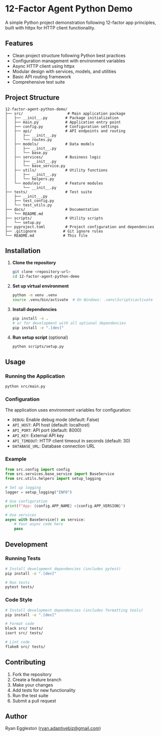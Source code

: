 # 12-Factor Agent Python Demo

A simple Python project demonstration following 12-factor app principles, built with httpx for HTTP client functionality.

## Features

- Clean project structure following Python best practices
- Configuration management with environment variables
- Async HTTP client using httpx
- Modular design with services, models, and utilities
- Basic API routing framework
- Comprehensive test suite

## Project Structure

```
12-factor-agent-python-demo/
├── src/                    # Main application package
│   ├── __init__.py        # Package initialization
│   ├── main.py            # Application entry point
│   ├── config.py          # Configuration settings
│   ├── api/               # API endpoints and routing
│   │   ├── __init__.py
│   │   └── routes.py
│   ├── models/            # Data models
│   │   ├── __init__.py
│   │   └── base.py
│   ├── services/          # Business logic
│   │   ├── __init__.py
│   │   └── base_service.py
│   ├── utils/             # Utility functions
│   │   ├── __init__.py
│   │   └── helpers.py
│   └── modules/           # Feature modules
│       └── __init__.py
├── tests/                 # Test suite
│   ├── __init__.py
│   ├── test_config.py
│   └── test_utils.py
├── docs/                  # Documentation
│   └── README.md
├── scripts/               # Utility scripts
│   └── setup.py
├── pyproject.toml         # Project configuration and dependencies
├── .gitignore            # Git ignore rules
└── README.md             # This file
```

## Installation

1. **Clone the repository**
   ```bash
   git clone <repository-url>
   cd 12-factor-agent-python-demo
   ```

2. **Set up virtual environment**
   ```bash
   python -m venv .venv
   source .venv/bin/activate  # On Windows: .venv\Scripts\activate
   ```

3. **Install dependencies**
   ```bash
   pip install -e .
   # or for development with all optional dependencies
   pip install -e ".[dev]"
   ```

4. **Run setup script** (optional)
   ```bash
   python scripts/setup.py
   ```

## Usage

### Running the Application

```bash
python src/main.py
```

### Configuration

The application uses environment variables for configuration:

- `DEBUG`: Enable debug mode (default: False)
- `API_HOST`: API host (default: localhost)
- `API_PORT`: API port (default: 8000)
- `API_KEY`: External API key
- `API_TIMEOUT`: HTTP client timeout in seconds (default: 30)
- `DATABASE_URL`: Database connection URL

### Example

```python
from src.config import config
from src.services.base_service import BaseService
from src.utils.helpers import setup_logging

# Set up logging
logger = setup_logging("INFO")

# Use configuration
print(f"App: {config.APP_NAME} v{config.APP_VERSION}")

# Use services
async with BaseService() as service:
    # Your async code here
    pass
```

## Development

### Running Tests

```bash
# Install development dependencies (includes pytest)
pip install -e ".[dev]"

# Run tests
pytest tests/
```

### Code Style

```bash
# Install development dependencies (includes formatting tools)
pip install -e ".[dev]"

# Format code
black src/ tests/
isort src/ tests/

# Lint code
flake8 src/ tests/
```

## Contributing

1. Fork the repository
2. Create a feature branch
3. Make your changes
4. Add tests for new functionality
5. Run the test suite
6. Submit a pull request

## Author

Ryan Eggleston (ryan.adaptivebiz@gmail.com) 
